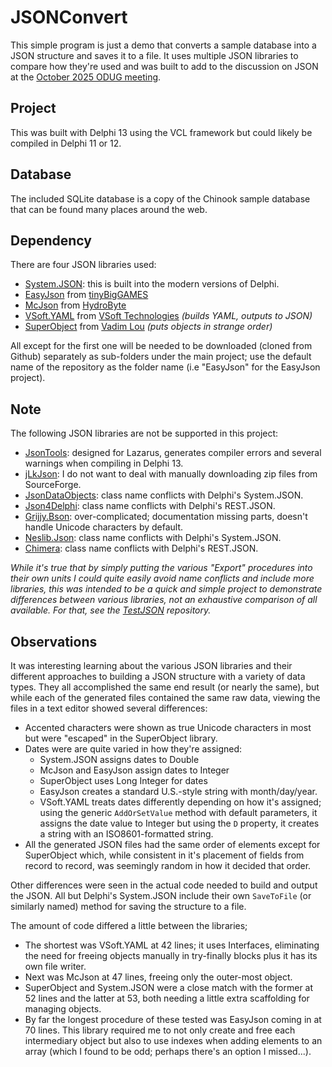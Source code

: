 # JSONConvert

This simple program is just a demo that converts a sample database into a JSON structure and saves it to a file. It uses multiple JSON libraries to compare how they're used and was built to add to the discussion on JSON at the [October 2025 ODUG meeting](https://odug.org/events/2025-10/).

## Project

This was built with Delphi 13 using the VCL framework but could likely be compiled in Delphi 11 or 12.

## Database

The included SQLite database is a copy of the Chinook sample database that can be found many places around the web.

## Dependency

There are four JSON libraries used:

- [System.JSON](https://docwiki.embarcadero.com/Libraries/Florence/en/System.JSON): this is built into the modern versions of Delphi.
- [EasyJson](https://github.com/tinyBigGAMES/EasyJson) from [tinyBigGAMES](https://tinybiggames.com/)
- [McJson](https://github.com/hydrobyte/McJSON) from [HydroByte](https://hydrobyte.com.br/site/)
- [VSoft.YAML](https://github.com/VSoftTechnologies/VSoft.YAML) from [VSoft Technologies](https://www.finalbuilder.com/) _(builds YAML, outputs to JSON)_
- [SuperObject](https://github.com/pult/SuperObject.Delphi) from [Vadim Lou](https://github.com/pult) _(puts objects in strange order)_

All except for the first one will be needed to be downloaded (cloned from Github) separately as sub-folders under the main project; use the default name of the repository as the folder name (i.e "EasyJson" for the EasyJson project).

## Note ##

The following JSON libraries are not be supported in this project:

- [JsonTools](https://github.com/sysrpl/JsonTools): designed for Lazarus, generates compiler errors and several warnings when compiling in Delphi 13.
- [jLkJson](https://sourceforge.net/projects/lkjson/): I do not want to deal with manually downloading zip files from SourceForge.
- [JsonDataObjects](https://github.com/ahausladen/JsonDataObjects): class name conflicts with Delphi's System.JSON.
- [Json4Delphi](https://github.com/MaiconSoft/json4delphi): class name conflicts with Delphi's REST.JSON.
- [Grijjy.Bson](https://github.com/grijjy/GrijjyFoundation): over-complicated; documentation missing parts, doesn't handle Unicode characters by default.
- [Neslib.Json](https://github.com/neslib/Neslib.Json): class name conflicts with Delphi's System.JSON.
- [Chimera](https://bitbucket.org/sivv/chimera/src/develop/): class name conflicts with Delphi's REST.JSON.

_While it's true that by simply putting the various "Export" procedures into their own units I could quite easily avoid name conflicts and include more libraries, this was intended to be a quick and simple project to demonstrate differences between various libraries, not an exhaustive comparison of all available. For that, see the [TestJSON](https://github.com/hydrobyte/TestJSON) repository._

## Observations ##

It was interesting learning about the various JSON libraries and their different approaches to building a JSON structure with a variety of data types. They all accomplished the same end result (or nearly the same), but while each of the generated files contained the same raw data, viewing the files in a text editor showed several differences:

- Accented characters were shown as true Unicode characters in most but were "escaped" in the SuperObject library.
- Dates were are quite varied in how they're assigned: 
  - System.JSON assigns dates to Double
  - McJson and EasyJson assign dates to Integer
  - SuperObject uses Long Integer for dates
  - EasyJson creates a standard U.S.-style string with month/day/year.
  - VSoft.YAML treats dates differently depending on how it's assigned; using the generic `AddOrSetValue` method with default parameters, it assigns the date value to Integer but using the `D` property, it creates a string with an ISO8601-formatted string.
- All the generated JSON files had the same order of elements except for SuperObject which, while consistent in it's placement of fields from record to record, was seemingly random in how it decided that order.

Other differences were seen in the actual code needed to build and output the JSON. All but Delphi's System.JSON include their own `SaveToFile` (or similarly named) method for saving the structure to a file.

The amount of code differed a little between the libraries;

- The shortest was VSoft.YAML at 42 lines; it uses Interfaces, eliminating the need for freeing objects manually in try-finally blocks plus it has its own file writer. 
- Next was McJson at 47 lines, freeing only the outer-most object.
- SuperObject and System.JSON were a close match with the former at 52 lines and the latter at 53, both needing a little extra scaffolding for managing objects.
- By far the longest procedure of these tested was EasyJson coming in at 70 lines. This library required me to not only create and free each intermediary object but also to use indexes when adding elements to an array (which I found to be odd; perhaps there's an option I missed...).
    
